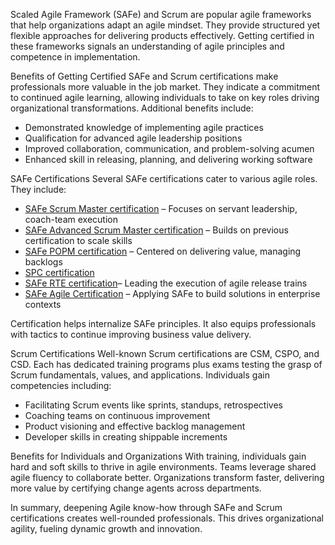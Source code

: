 
Scaled Agile Framework (SAFe) and Scrum are popular agile frameworks that help organizations adapt an agile mindset. They provide structured yet flexible approaches for delivering products effectively. Getting certified in these frameworks signals an understanding of agile principles and competence in implementation.  

Benefits of Getting Certified
SAFe and Scrum certifications make professionals more valuable in the job market. They indicate a commitment to continued agile learning, allowing individuals to take on key roles driving organizational transformations. Additional benefits include:

- Demonstrated knowledge of implementing agile practices
- Qualification for advanced agile leadership positions  
- Improved collaboration, communication, and problem-solving acumen
- Enhanced skill in releasing, planning, and delivering working software  

SAFe Certifications 
Several SAFe certifications cater to various agile roles. They include:  

- [SAFe Scrum Master certification](https://www.leanwisdom.com/agile/safe-scrum-master-ssm-certification) – Focuses on servant leadership, coach-team execution  
- [SAFe Advanced Scrum Master certification](https://www.leanwisdom.com/agile/safe-advanced-scrum-master-sasm-certification) – Builds on previous certification to scale skills  
- [SAFe POPM certification](https://www.leanwisdom.com/agile/safe-popm-certification-training) – Centered on delivering value, managing backlogs
- [SPC certification](https://www.leanwisdom.com/agile/safe-program-consultant-spc-certification)
- [SAFe RTE certification](https://www.leanwisdom.com/agile/safe-release-train-engineer-rte-training)– Leading the execution of agile release trains
- [SAFe Agile Certification](https://www.leanwisdom.com/agile/safe-agilist-certification-training) – Applying SAFe to build solutions in enterprise contexts 

Certification helps internalize SAFe principles. It also equips professionals with tactics to continue improving business value delivery.

Scrum Certifications
Well-known Scrum certifications are CSM, CSPO, and CSD. Each has dedicated training programs plus exams testing the grasp of Scrum fundamentals, values, and applications. Individuals gain competencies including:  

- Facilitating Scrum events like sprints, standups, retrospectives
- Coaching teams on continuous improvement  
- Product visioning and effective backlog management
- Developer skills in creating shippable increments  

Benefits for Individuals and Organizations
With training, individuals gain hard and soft skills to thrive in agile environments. Teams leverage shared agile fluency to collaborate better. Organizations transform faster, delivering more value by certifying change agents across departments.  

In summary, deepening Agile know-how through SAFe and Scrum certifications creates well-rounded professionals. This drives organizational agility, fueling dynamic growth and innovation.
